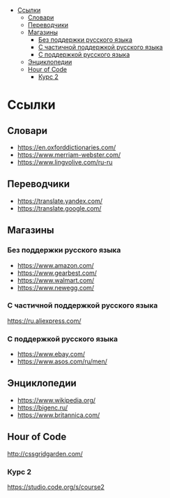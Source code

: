 - [Ссылки](#orgf0c695b)
  - [Словари](#org6b39514)
  - [Переводчики](#org27aa58c)
  - [Магазины](#org5ec05f9)
    - [Без поддержки русского языка](#org09b5aba)
    - [С частичной поддержкой русского языка](#org1c25dd1)
    - [С поддержкой русского языка](#org7fab8e4)
  - [Энциклопедии](#org1646eb2)
  - [Hour of Code](#orgcc36514)
    - [Курс 2](#orgd6093ed)



<a id="orgf0c695b"></a>

# Ссылки


<a id="org6b39514"></a>

## Словари

-   <https://en.oxforddictionaries.com/>
-   <https://www.merriam-webster.com/>
-   <https://www.lingvolive.com/ru-ru>


<a id="org27aa58c"></a>

## Переводчики

-   <https://translate.yandex.com/>
-   <https://translate.google.com/>


<a id="org5ec05f9"></a>

## Магазины


<a id="org09b5aba"></a>

### Без поддержки русского языка

-   <https://www.amazon.com/>
-   <https://www.gearbest.com/>
-   <https://www.walmart.com/>
-   <https://www.newegg.com/>


<a id="org1c25dd1"></a>

### С частичной поддержкой русского языка

<https://ru.aliexpress.com/>


<a id="org7fab8e4"></a>

### С поддержкой русского языка

-   <https://www.ebay.com/>
-   <https://www.asos.com/ru/men/>


<a id="org1646eb2"></a>

## Энциклопедии

-   <https://www.wikipedia.org/>
-   <https://bigenc.ru/>
-   <https://www.britannica.com/>


<a id="orgcc36514"></a>

## Hour of Code

<http://cssgridgarden.com/>


<a id="orgd6093ed"></a>

### Курс 2

<https://studio.code.org/s/course2>